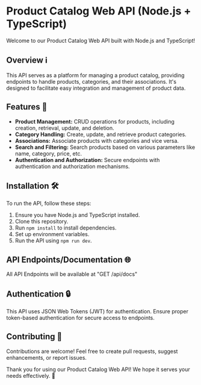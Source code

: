 # Product Catalog Web API (Node.js + TypeScript)

Welcome to our Product Catalog Web API built with Node.js and TypeScript!

## Overview ℹ️
This API serves as a platform for managing a product catalog, providing endpoints to handle products, categories, and their associations. It's designed to facilitate easy integration and management of product data.

## Features 🚀
- **Product Management:** CRUD operations for products, including creation, retrieval, update, and deletion.
- **Category Handling:** Create, update, and retrieve product categories.
- **Associations:** Associate products with categories and vice versa.
- **Search and Filtering:** Search products based on various parameters like name, category, price, etc.
- **Authentication and Authorization:** Secure endpoints with authentication and authorization mechanisms.

## Installation 🛠️
To run the API, follow these steps:
1. Ensure you have Node.js and TypeScript installed.
2. Clone this repository.
3. Run `npm install` to install dependencies.
4. Set up environment variables.
5. Run the API using `npm run dev`.

## API Endpoints/Documentation 🌐
All API Endpoints will be available at "GET /api/docs"

## Authentication 🔒
This API uses JSON Web Tokens (JWT) for authentication. Ensure proper token-based authentication for secure access to endpoints.

## Contributing 🤝
Contributions are welcome! Feel free to create pull requests, suggest enhancements, or report issues.

Thank you for using our Product Catalog Web API! We hope it serves your needs effectively. 🌟
